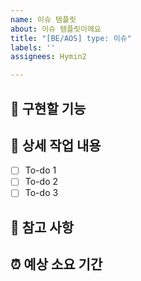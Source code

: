 ```yaml
---
name: 이슈 템플릿
about: 이슈 템플릿이에요
title: "[BE/AOS] type: 이슈"
labels: ''
assignees: Hymin2

---
```


## 🤷 구현할 기능

## 🔨 상세 작업 내용

- [ ] To-do 1
- [ ] To-do 2
- [ ] To-do 3

## 📄 참고 사항

## ⏰ 예상 소요 기간
